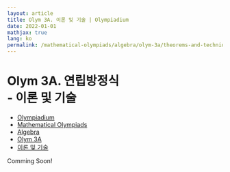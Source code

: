 ```yaml
---
layout: article
title: Olym 3A. 이론 및 기술 | Olympiadium
date: 2022-01-01
mathjax: true
lang: ko
permalink: /mathematical-olympiads/algebra/olym-3a/theorems-and-techniques/
---
```

# Olym 3A. 연립방정식 <br> <ssup> - 이론 및 기술</ssup>

<ul class="breadcrumb">
	<li><a href="{{ site.url }}">Olympiadium</a></li> 
	<li><a href="{{ site.url }}mathematical-olympiads/">Mathematical Olympiads</a></li> 
	<li><a href="{{ site.url }}mathematical-olympiads/algebra/">Algebra</a></li> 
	<li><a href="{{ site.url }}mathematical-olympiads/algebra/olym-3a/">Olym 3A</a></li> 
	<li><a href="{{ site.url }}mathematical-olympiads/algebra/olym-3a/theorems-and-techniques/">이론 및 기술</a></li>
</ul>

Comming Soon!
